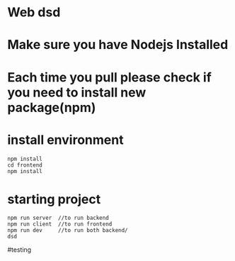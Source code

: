 # Web dsd
# Make sure you have Nodejs Installed 
# Each time you pull please check if you need to install new package(npm)
# install environment
    npm install
    cd frontend
    npm install
   
# starting project
    npm run server  //to run backend
    npm run client  //to run frontend
    npm run dev     //to run both backend/
    dsd
#testing
